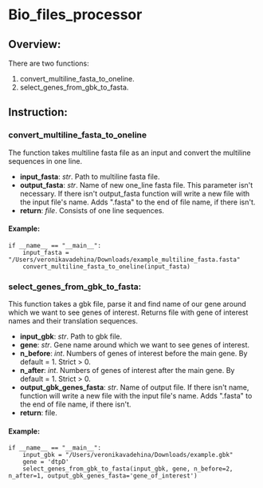 # Bio_files_processor
## Overview:
There are two functions:
1. convert_multiline_fasta_to_oneline.
2. select_genes_from_gbk_to_fasta.

## Instruction: 
### convert_multiline_fasta_to_oneline 
The function takes multiline fasta file as an input and convert the multiline sequences in one line.
- **input_fasta**: *str*. Path to multiline fasta file.
- **output_fasta**: *str*. Name of new one_line fasta file. This parameter isn't necessary. If there isn't output_fasta function will write a new file with the input file's name. Adds ".fasta" to the end of file name, if there isn't.
- **return**: *file*. Consists of one line sequences.

#### Example:
```
if __name__ == "__main__":
    input_fasta = "/Users/veronikavadehina/Downloads/example_multiline_fasta.fasta"
    convert_multiline_fasta_to_oneline(input_fasta)
```

### select_genes_from_gbk_to_fasta:
This function takes a gbk file, parse it and find name of our gene around which we want to see genes of interest. Returns file with gene of interest names and their translation sequences.
- **input_gbk**: *str*. Path to gbk file.
- **gene**: *str*. Gene name around which we want to see genes of interest.
- **n_before**: *int*. Numbers of genes of interest before the main gene. By default = 1. Strict > 0. 
- **n_after**: *int*. Numbers of genes of interest after the main gene. By default = 1. Strict > 0.
- **output_gbk_genes_fasta**: *str*. Name of output file. If there isn't name, function will write a new file with the input file's name. Adds ".fasta" to the end of file name, if there isn't.
- **return**: file.
#### Example:

```
if __name__ == "__main__":
    input_gbk = "/Users/veronikavadehina/Downloads/example.gbk"
    gene = 'dtpD'
    select_genes_from_gbk_to_fasta(input_gbk, gene, n_before=2, n_after=1, output_gbk_genes_fasta='gene_of_interest')
```   

